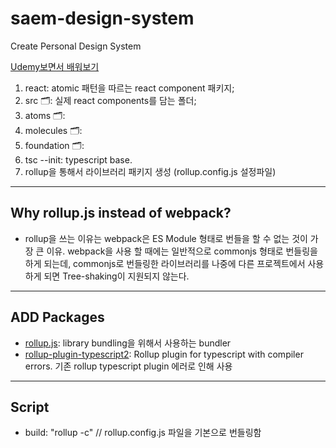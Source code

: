 # saem-design-system

Create Personal Design System

[Udemy보면서 배워보기](https://www.udemy.com/course/react-for-senior-engineers)

1. react: atomic 패턴을 따르는 react component 패키지;
2. src 🗂: 실제 react components를 담는 폴더;
3. atoms 🗂:
4. molecules 🗂:
5. foundation 🗂:
6. tsc --init: typescript base.
7. rollup을 통해서 라이브러리 패키지 생성 (rollup.config.js 설정파일)

---

## Why rollup.js instead of webpack?

- rollup을 쓰는 이유는 webpack은 ES Module 형태로 번들을 할 수 없는 것이 가장 큰 이유. webpack을 사용 할 때에는 일반적으로 commonjs 형태로 번들링을 하게 되는데, commonjs로 번들링한 라이브러리를 나중에 다른 프로젝트에서 사용하게 되면 Tree-shaking이 지원되지 않는다.

---

## ADD Packages

- [rollup.js](https://github.com/rollup/rollup): library bundling을 위해서 사용하는 bundler
- [rollup-plugin-typescript2](https://github.com/ezolenko/rollup-plugin-typescript2): Rollup plugin for typescript with compiler errors. 기존 rollup typescript plugin 에러로 인해 사용

---

## Script

- build: "rollup -c" // rollup.config.js 파일을 기본으로 번들링함
